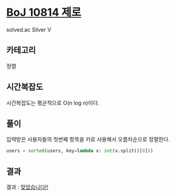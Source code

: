 # [BoJ 10814 제로](https://www.acmicpc.net/problem/10814)

solved.ac Silver V

## 카테고리

정렬

## 시간복잡도

시간복잡도는 평균적으로 O(n log n)이다.

## 풀이

입력받은 사용자들의 첫번째 항목을 키로 사용해서 오름차순으로 정렬한다.

```python
users = sorted(users, key=lambda x: int(x.split()[0]))
```

## 결과

결과 : [맞았습니다!!](http://boj.kr/751061745e4b48569e1dd2b0f3e9851f)
